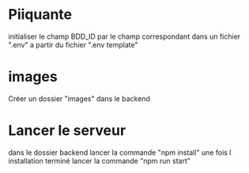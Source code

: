 # Piiquante
initialiser le champ BDD_ID par le champ correspondant dans un fichier ".env" a partir du fichier ".env template" 
# images 
Créer un dossier "images" dans le backend 
# Lancer le serveur 
 dans le dossier backend lancer la commande "npm install" une fois l installation terminé lancer la commande  "npm run start"

